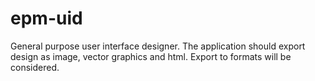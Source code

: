 # epm-uid
General purpose user interface designer. The application should export design as image, vector graphics and html. Export to formats will be considered.
